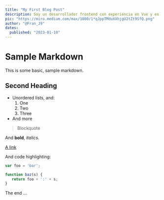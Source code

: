 ```yaml
---
title: "My First Blog Post"
description: Soy un desarrollador frontend con experiencia en Vue y en la creación de aplicaciones web interactivas. En mi blog, compartiré mis proyectos, mis habilidades y mi proceso de trabajo para ofrecer una excelente experiencia de usuario. ¡Espero que te unas y aprendas juntos!
pic: "https://miro.medium.com/max/1000/1*qJppTMduXXhjgU2tZt9SfQ.png"
author: "@Fran_J9"
dates:
  published: "2023-01-10"
---
```


# Sample Markdown

This is some basic, sample markdown.

## Second Heading

- Unordered lists, and:
  1. One
  2. Two
  3. Three
- And more

> Blockquote

And **bold**, _italics_.

[A link](https://markdowntohtml.com)

And code highlighting:

```js
var foo = 'bar';

function baz(s) {
   return foo + ':' + s;
}
```

The end ...